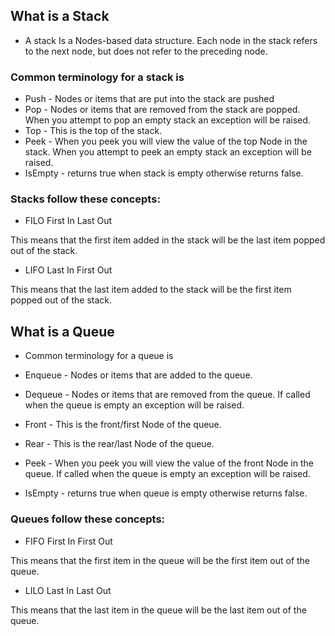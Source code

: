 ## What is a Stack
* A stack Is a Nodes-based data structure. Each node in the stack refers to the next node, but does not refer to the preceding node.
### Common terminology for a stack is

* Push - Nodes or items that are put into the stack are pushed
* Pop - Nodes or items that are removed from the stack are popped. When you attempt to pop an empty stack an exception will be raised.
* Top - This is the top of the stack.
* Peek - When you peek you will view the value of the top Node in the stack. When you attempt to peek an empty stack an exception will be raised.
* IsEmpty - returns true when stack is empty otherwise returns false.

### Stacks follow these concepts:

* FILO
First In Last Out

This means that the first item added in the stack will be the last item popped out of the stack.

* LIFO
Last In First Out

This means that the last item added to the stack will be the first item popped out of the stack.


## What is a Queue
* Common terminology for a queue is

* Enqueue - Nodes or items that are added to the queue.
* Dequeue - Nodes or items that are removed from the queue. If called when the queue is empty an exception will be raised.
* Front - This is the front/first Node of the queue.
* Rear - This is the rear/last Node of the queue.
* Peek - When you peek you will view the value of the front Node in the queue. If called when the queue is empty an exception will be raised.
* IsEmpty - returns true when queue is empty otherwise returns false.

### Queues follow these concepts:
* FIFO
First In First Out

This means that the first item in the queue will be the first item out of the queue.

* LILO
Last In Last Out

This means that the last item in the queue will be the last item out of the queue.